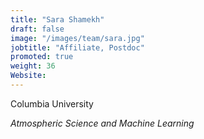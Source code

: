 ```yaml
---
title: "Sara Shamekh"
draft: false
image: "/images/team/sara.jpg"
jobtitle: "Affiliate, Postdoc"
promoted: true
weight: 36
Website:  
---
```



Columbia University

*Atmospheric Science and Machine Learning*


